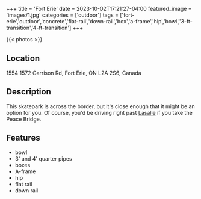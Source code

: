 +++
title = 'Fort Erie'
date = 2023-10-02T17:21:27-04:00
featured_image = 'images/1.jpg'
categories = ['outdoor']
tags = ['fort-erie','outdoor','concrete','flat-rail','down-rail','box','a-frame','hip','bowl','3-ft-transition','4-ft-transition']
+++

{{< photos >}}

## Location

1554 1572 Garrison Rd, Fort Erie, ON L2A 2S6, Canada

## Description

This skatepark is across the border, but it's close enough that it might be an option for you. Of course, you'd be driving right past [Lasalle](/skateparks/lasalle) if you take the Peace Bridge.

## Features

- bowl
- 3' and 4' quarter pipes
- boxes
- A-frame
- hip
- flat rail
- down rail
